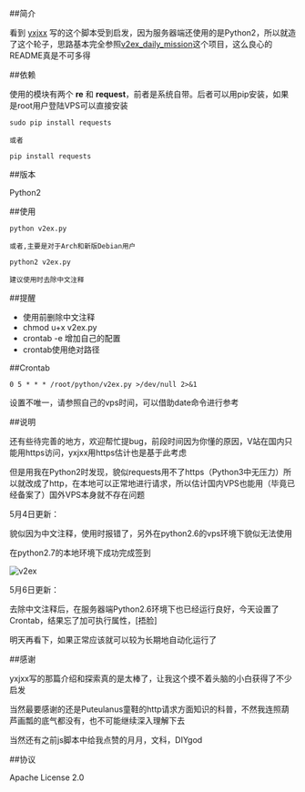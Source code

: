 ##简介


  看到 [yxjxx](https://github.com/yxjxx/v2ex_daily_mission) 写的这个脚本受到启发，因为服务器端还使用的是Python2，所以就造了这个轮子，思路基本完全参照[v2ex_daily_mission](https://github.com/yxjxx/v2ex_daily_mission)这个项目，这么良心的README真是不可多得
  
  
##依赖

使用的模块有两个 **re** 和 **request**，前者是系统自带。后者可以用pip安装，如果是root用户登陆VPS可以直接安装

	
	sudo pip install requests
	
	或者
	
	pip install requests

##版本

Python2

##使用

	python v2ex.py
	
	或者,主要是对于Arch和新版Debian用户
	
	python2 v2ex.py
	
	建议使用时去除中文注释
	
##提醒

* 使用前删除中文注释
* chmod u+x v2ex.py 
* crontab -e 增加自己的配置
* crontab使用绝对路径

##Crontab

	0 5 * * * /root/python/v2ex.py >/dev/null 2>&1

设置不唯一，请参照自己的vps时间，可以借助date命令进行参考

##说明

还有些待完善的地方，欢迎帮忙提bug，前段时间因为你懂的原因，V站在国内只能用https访问，yxjxx用https估计也是基于此考虑

但是用我在Python2时发现，貌似requests用不了https（Python3中无压力）所以就改成了http，在本地可以正常地进行请求，所以估计国内VPS也能用（毕竟已经备案了）国外VPS本身就不存在问题

5月4日更新：

貌似因为中文注释，使用时报错了，另外在python2.6的vps环境下貌似无法使用

在python2.7的本地环境下成功完成签到

![v2ex](http://jimmy66.qiniudn.com/v2ex.PNG) 

5月6日更新：

去除中文注释后，在服务器端Python2.6环境下也已经运行良好，今天设置了Crontab，结果忘了加可执行属性，[捂脸]

明天再看下，如果正常应该就可以较为长期地自动化运行了


##感谢

yxjxx写的那篇介绍和探索真的是太棒了，让我这个摸不着头脑的小白获得了不少启发

当然最要感谢的还是Puteulanus童鞋的http请求方面知识的科普，不然我连照葫芦画瓢的底气都没有，也不可能继续深入理解下去

当然还有之前js脚本中给我点赞的月月，文科，DIYgod


##协议

Apache License 2.0


